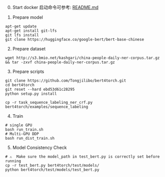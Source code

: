 0. Start docker
启动命令可参考: [README.md](../../README.md)

1. Prepare model
```
apt-get update
apt-get install git-lfs
git lfs install
git clone https://huggingface.co/google-bert/bert-base-chinese

```

2. Prepare dataset
```
wget http://s3.bmio.net/kashgari/china-people-daily-ner-corpus.tar.gz && tar -zxvf china-people-daily-ner-corpus.tar.gz 

```

3. Prepare scripts
```
git clone https://github.com/Tongjilibo/bert4torch.git
cd bert4torch
git reset --hard ebd53d61c28295
python setup.py install

cp -r task_sequence_labeling_ner_crf.py bert4torch/examples/sequence_labeling
```

4. Train
```shell
# single GPU
bash run_train.sh
# Multi-GPU DDP
bash run_dist_train.sh
```

5. Model Consistency Check
```shell
# ⚠️  Make sure the model_path in test_bert.py is correctly set before running
cp -r test_bert.py bert4torch/test/models/
python bert4torch/test/models/test_bert.py
```
